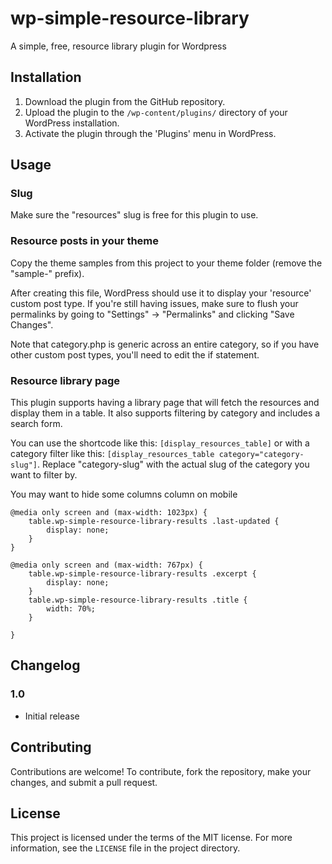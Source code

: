 # wp-simple-resource-library
A simple, free, resource library plugin for Wordpress

## Installation

1. Download the plugin from the GitHub repository.
2. Upload the plugin to the `/wp-content/plugins/` directory of your WordPress installation.
3. Activate the plugin through the 'Plugins' menu in WordPress.

## Usage

### Slug
Make sure the "resources" slug is free for this plugin to use.

### Resource posts in your theme
Copy the theme samples from this project to your theme folder (remove the "sample-" prefix).

After creating this file, WordPress should use it to display your 'resource' custom post type. If you're still having issues, make sure to flush your permalinks by going to "Settings" -> "Permalinks" and clicking "Save Changes".

Note that category.php is generic across an entire category, so if you have other custom post types, you'll need to edit the if statement.

### Resource library page
This plugin supports having a library page that will fetch the resources and display them in a table. It also supports filtering by category and includes a search form.

You can use the shortcode like this: `[display_resources_table]` or with a category filter like this: `[display_resources_table category="category-slug"]`. Replace "category-slug" with the actual slug of the category you want to filter by. 

You may want to hide some columns column on mobile

```
@media only screen and (max-width: 1023px) {
	table.wp-simple-resource-library-results .last-updated {
		display: none;
	}
}

@media only screen and (max-width: 767px) {
	table.wp-simple-resource-library-results .excerpt {
		display: none;
	}
	table.wp-simple-resource-library-results .title {
		width: 70%;
	}
	
}
```


## Changelog

### 1.0
- Initial release

## Contributing

Contributions are welcome! To contribute, fork the repository, make your changes, and submit a pull request.

## License

This project is licensed under the terms of the MIT license. For more information, see the `LICENSE` file in the project directory.